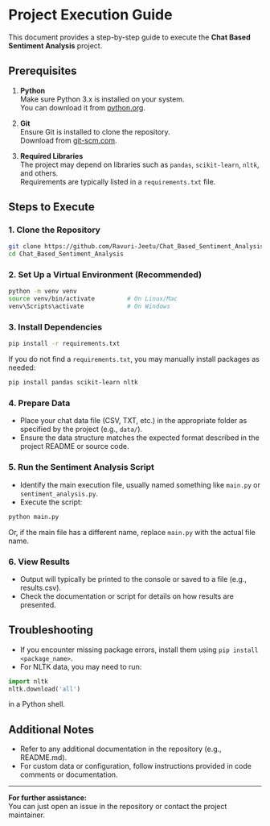 # Project Execution Guide

This document provides a step-by-step guide to execute the **Chat Based Sentiment Analysis** project.

## Prerequisites

1. **Python**  
   Make sure Python 3.x is installed on your system.  
   You can download it from [python.org](https://www.python.org/downloads/).

2. **Git**  
   Ensure Git is installed to clone the repository.  
   Download from [git-scm.com](https://git-scm.com/downloads).

3. **Required Libraries**  
   The project may depend on libraries such as `pandas`, `scikit-learn`, `nltk`, and others.  
   Requirements are typically listed in a `requirements.txt` file.

## Steps to Execute

### 1. Clone the Repository

```sh
git clone https://github.com/Ravuri-Jeetu/Chat_Based_Sentiment_Analysis.git
cd Chat_Based_Sentiment_Analysis
```

### 2. Set Up a Virtual Environment (Recommended)

```sh
python -m venv venv
source venv/bin/activate         # On Linux/Mac
venv\Scripts\activate            # On Windows
```

### 3. Install Dependencies

```sh
pip install -r requirements.txt
```

If you do not find a `requirements.txt`, you may manually install packages as needed:

```sh
pip install pandas scikit-learn nltk
```

### 4. Prepare Data

- Place your chat data file (CSV, TXT, etc.) in the appropriate folder as specified by the project (e.g., `data/`).
- Ensure the data structure matches the expected format described in the project README or source code.

### 5. Run the Sentiment Analysis Script

- Identify the main execution file, usually named something like `main.py` or `sentiment_analysis.py`.
- Execute the script:

```sh
python main.py
```

Or, if the main file has a different name, replace `main.py` with the actual file name.

### 6. View Results

- Output will typically be printed to the console or saved to a file (e.g., results.csv).
- Check the documentation or script for details on how results are presented.

## Troubleshooting

- If you encounter missing package errors, install them using `pip install <package_name>`.
- For NLTK data, you may need to run:

```python
import nltk
nltk.download('all')
```
in a Python shell.

## Additional Notes

- Refer to any additional documentation in the repository (e.g., README.md).
- For custom data or configuration, follow instructions provided in code comments or documentation.

---

**For further assistance:**  
You can just open an issue in the repository or contact the project maintainer.
